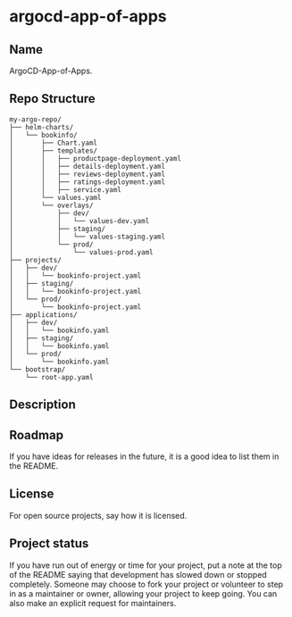 # argocd-app-of-apps


## Name
ArgoCD-App-of-Apps.

## Repo Structure 

```angular2html
my-argo-repo/
├── helm-charts/
│   └── bookinfo/
│       ├── Chart.yaml
│       ├── templates/
│       │   ├── productpage-deployment.yaml
│       │   ├── details-deployment.yaml
│       │   ├── reviews-deployment.yaml
│       │   ├── ratings-deployment.yaml
│       │   ├── service.yaml
│       └── values.yaml
│       └── overlays/
│           ├── dev/
│           │   └── values-dev.yaml
│           ├── staging/
│           │   └── values-staging.yaml
│           └── prod/
│               └── values-prod.yaml
├── projects/
│   ├── dev/
│   │   └── bookinfo-project.yaml
│   ├── staging/
│   │   └── bookinfo-project.yaml
│   └── prod/
│       └── bookinfo-project.yaml
├── applications/
│   ├── dev/
│   │   └── bookinfo.yaml
│   ├── staging/
│   │   └── bookinfo.yaml
│   └── prod/
│       └── bookinfo.yaml
└── bootstrap/
    └── root-app.yaml

```

## Description


## Roadmap
If you have ideas for releases in the future, it is a good idea to list them in the README.


## License
For open source projects, say how it is licensed.

## Project status
If you have run out of energy or time for your project, put a note at the top of the README saying that development has slowed down or stopped completely. Someone may choose to fork your project or volunteer to step in as a maintainer or owner, allowing your project to keep going. You can also make an explicit request for maintainers.
